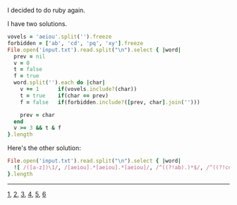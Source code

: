 I decided to do ruby again.

I have two solutions.

````ruby
vovels = 'aeiou'.split('').freeze
forbidden = ['ab', 'cd', 'pq', 'xy'].freeze
File.open('input.txt').read.split("\n").select { |word|
  prev = nil
  v = 0
  t = false
  f = true
  word.split('').each do |char|
    v += 1      if(vovels.include?(char))
    t = true    if(char == prev)
    f = false   if(forbidden.include?([prev, char].join('')))

    prev = char
  end
  v >= 3 && t & f
}.length
````

Here's the other solution:

````ruby
File.open('input.txt').read.split("\n").select { |word|
  ![ /([a-z])\1/, /[aeiou].*[aeiou].*[aeiou]/, /^((?!ab).)*$/, /^((?!cd).)*$/, /^((?!pq).)*$/, /^((?!xy).)*$/ ].map { |r| r.match(word) ? true : false }.include?(false)
}.length
````

- - -
[1](day01.md), [2](day02.md), [3](day03.md), [4](day04.md), [5](day05.md), [6](day06.md)

